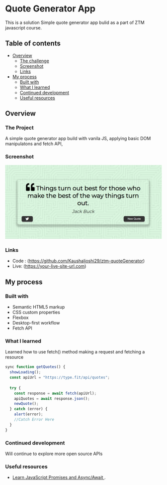 # Quote Generator App

This is a solution Simple quote generator app bulid as a part of ZTM javascript course. 

## Table of contents

- [Overview](#overview)
  - [The challenge](#the-challenge)
  - [Screenshot](#screenshot)
  - [Links](#links)
- [My process](#my-process)
  - [Built with](#built-with)
  - [What I learned](#what-i-learned)
  - [Continued development](#continued-development)
  - [Useful resources](#useful-resources)

## Overview

### The Project

A simple quote generator app build with vanila JS, applying basic DOM manipulatons and fetch API,

### Screenshot

![](./ss.png)

### Links

- Code : (https://github.com/Kaushaljoshi29/ztm-quoteGenerator) 
- Live: (https://your-live-site-url.com)

## My process

### Built with

- Semantic HTML5 markup
- CSS custom properties
- Flexbox
- Desktop-first workflow
- Fetch API

### What I learned

Learned how to use fetch() method making a request and fetching a resource

```js
sync function getQuotes() {
  showLoading();
  const apiUrl = "https://type.fit/api/quotes";

  try {
    const response = await fetch(apiUrl);
    apiQuotes = await response.json();
    newQuote();
  } catch (error) {
    alert(error);
    //Catch Error Here
  }
}
```

### Continued development

Will continue to explore more open source APIs

### Useful resources

- [Learn JavaScript Promises and Async/Await ](https://www.freecodecamp.org/news/learn-promise-async-await-in-20-minutes/).

